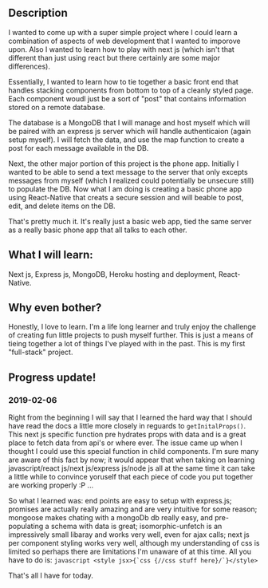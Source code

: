 ## Description
I wanted to come up with a super simple project where I could learn a combination of aspects of web development that I wanted to imporove upon. Also I wanted to learn how to play with next js (which isn't that different than just using react but there certainly are some major differences).

Essentially, I wanted to learn how to tie together a basic front end that handles stacking components from bottom to top of a cleanly styled page. Each component woudl just be a sort of "post" that contains information stored on a remote database.

The database is a MongoDB that I will manage and host myself which will be paired with an express js server which will handle authenticaion (again setup myself). I will fetch the data, and use the map function to create a post for each message available in the DB.

Next, the other major portion of this project is the phone app. Initially I wanted to be able to send a text message to the server that only excepts messages from myself (which I realized could potentially be unsecure still) to populate the DB. Now what I am doing is creating a basic phone app using React-Native that creats a secure session and will beable to post, edit, and delete items on the DB.

That's pretty much it. It's really just a basic web app, tied the same server as a really basic phone app that all talks to each other.

## What I will learn:
Next js, Express js, MongoDB, Heroku hosting and deployment, React-Native.

## Why even bother?
Honestly, I love to learn. I'm a life long learner and truly enjoy the challenge of creating fun little projects to push myself further. This is just a means of tieing together a lot of things I've played with in the past. This is my first "full-stack" project.

## Progress update!
### 2019-02-06
Right from the beginning I will say that I learned the hard way that I should have read the docs a little more closely in reguards to `getInitalProps()`. This next js specific function pre hydrates props with data and is a great place to fetch data from api's or where ever. The issue came up when I thought I could use this special function in child components. I'm sure many are aware of this fact by now; it would appear that when taking on learning javascript/react js/next js/express js/node js all at the same time it can take a little while to convince yoruself that each piece of code you put together are working properly :P ... 

So what I learned was: end points are easy to setup with express.js; promises are actually really amazing and are very intuitive for some reason; mongoose makes chating with a mongoDb db really easy, and pre-populating a schema with data is great; isomorphic-unfetch is an impressively small libaray and works very well, even for ajax calls; next js per component styling works very well, although my understanding of css is limited so perhaps there are limitations I'm unaware of at this time. All you have to do is: ```javascript <style jsx>{`css {//css stuff here}/`}</style>```

That's all I have for today. 
    
